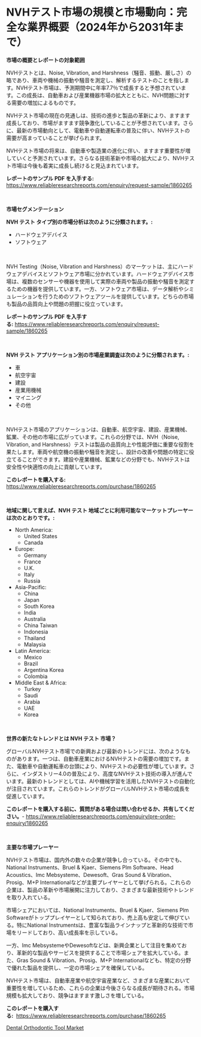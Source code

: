 <p><h1>NVHテスト市場の規模と市場動向：完全な業界概要（2024年から2031年まで）</h1></p><p><strong>市場の概要とレポートの対象範囲</strong></p>
<p><p>NVHテストとは、Noise, Vibration, and Harshness（騒音、振動、厳しさ）の略であり、車両や機械の振動や騒音を測定し、解析するテストのことを指します。NVHテスト市場は、予測期間中に年率7.7％で成長すると予想されています。この成長は、自動車および産業機器市場の拡大とともに、NVH問題に対する需要の増加によるものです。</p><p>NVHテスト市場の現在の見通しは、技術の進歩と製品の革新により、ますます成長しており、市場がますます競争激化していることが予想されています。さらに、最新の市場動向として、電動車や自動運転車の普及に伴い、NVHテストの需要が高まっていることが挙げられます。</p><p>NVHテスト市場の将来は、自動車や製造業の進化に伴い、ますます重要性が増していくと予測されています。さらなる技術革新や市場の拡大により、NVHテスト市場は今後も着実に成長し続けると見込まれています。</p></p>
<p><strong>レポートのサンプル PDF を入手する:</strong> <a href="https://www.reliableresearchreports.com/enquiry/request-sample/1860265">https://www.reliableresearchreports.com/enquiry/request-sample/1860265</a></p>
<p>&nbsp;</p>
<p><strong>市場セグメンテーション</strong></p>
<p><strong>NVH テスト タイプ別の市場分析は次のように分類されます。:</strong></p>
<p><ul><li>ハードウェアデバイス</li><li>ソフトウェア</li></ul></p>
<p>&nbsp;</p>
<p><p>NVH Testing（Noise, Vibration and Harshness）のマーケットは、主にハードウェアデバイスとソフトウェア市場に分かれています。ハードウェアデバイス市場は、複数のセンサーや機器を使用して実際の車両や製品の振動や騒音を測定するための機器を提供しています。一方、ソフトウェア市場は、データ解析やシミュレーションを行うためのソフトウェアツールを提供しています。どちらの市場も製品の品質向上や問題の把握に役立っています。</p></p>
<p><strong>レポートのサンプル PDF を入手する:</strong>&nbsp;<a href="https://www.reliableresearchreports.com/enquiry/request-sample/1860265">https://www.reliableresearchreports.com/enquiry/request-sample/1860265</a></p>
<p>&nbsp;</p>
<p><strong> NVH テスト アプリケーション別の市場産業調査は次のように分類されます。:</strong></p>
<p><ul><li>車</li><li>航空宇宙</li><li>建設</li><li>産業用機械</li><li>マイニング</li><li>その他</li></ul></p>
<p>&nbsp;</p>
<p><p>NVHテスト市場のアプリケーションは、自動車、航空宇宙、建設、産業機械、鉱業、その他の市場に広がっています。これらの分野では、NVH（Noise, Vibration, and Harshness）テストは製品の品質向上や性能評価に重要な役割を果たします。車両や航空機の振動や騒音を測定し、設計の改善や問題の特定に役立てることができます。建設や産業機械、鉱業などの分野でも、NVHテストは安全性や快適性の向上に貢献しています。</p></p>
<p><strong>このレポートを購入する:</strong>&nbsp; <a href="https://www.reliableresearchreports.com/purchase/1860265">https://www.reliableresearchreports.com/purchase/1860265</a></p>
<p>&nbsp;</p>
<p><strong>地域に関して言えば、NVH テスト 地域ごとに利用可能なマーケットプレーヤーは次のとおりです。:</strong></p>
<p><ul>
    <li>
        North America:
        <ul>
            <li>United States</li>
            <li>Canada</li>
        </ul>
    </li>
    <li>
        Europe:
        <ul>
            <li>Germany</li>
            <li>France</li>
            <li>U.K.</li>
            <li>Italy</li>
            <li>Russia</li>
        </ul>
    </li>
    <li>
        Asia-Pacific:
        <ul>
            <li>China</li>
            <li>Japan</li>
            <li>South Korea</li>
            <li>India</li>
            <li>Australia</li>
            <li>China Taiwan</li>
            <li>Indonesia</li>
            <li>Thailand</li>
            <li>Malaysia</li>
        </ul>
    </li>
    <li>
        Latin America:
        <ul>
            <li>Mexico</li>
            <li>Brazil</li>
            <li>Argentina Korea</li>
            <li>Colombia</li>
        </ul>
    </li>
    <li>
        Middle East & Africa:
        <ul>
            <li>Turkey</li>
            <li>Saudi</li>
            <li>Arabia</li>
            <li>UAE</li>
            <li>Korea</li>
        </ul>
    </li>
    </ul></p>
<p>&nbsp;</p>
<p><strong>世界の新たなトレンドとは NVH テスト 市場？</strong></p>
<p><p>グローバルNVHテスト市場での新興および最新のトレンドには、次のようなものがあります。一つは、自動車産業におけるNVHテストの需要の増加です。また、電動車や自動運転車の台頭により、NVHテストの必要性が増しています。さらに、インダストリー4.0の普及により、高度なNVHテスト技術の導入が進んでいます。最新のトレンドとしては、AIや機械学習を活用したNVHテストの自動化が注目されています。これらのトレンドがグローバルNVHテスト市場の成長を促進しています。</p></p>
<p><strong>このレポートを購入する前に、質問がある場合は問い合わせるか、共有してください。</strong>- <a href="https://www.reliableresearchreports.com/enquiry/pre-order-enquiry/1860265">https://www.reliableresearchreports.com/enquiry/pre-order-enquiry/1860265</a></p>
<p>&nbsp;</p>
<p><strong>主要な市場プレーヤー</strong></p>
<p><p>NVHテスト市場は、国内外の数々の企業が競争し合っている。その中でも、National Instruments、Bruel & Kjaer、Siemens Plm Software、Head Acoustics、Imc Mebsysteme、Dewesoft、Gras Sound & Vibration、Prosig、M+P Internationalなどが主要プレイヤーとして挙げられる。これらの企業は、製品の革新や市場展開に注力しており、さまざまな最新技術やトレンドを取り入れている。</p><p>市場シェアにおいては、National Instruments、Bruel & Kjaer、Siemens Plm Softwareがトッププレイヤーとして知られており、売上高も安定して伸びている。特にNational Instrumentsは、豊富な製品ラインナップと革新的な技術で市場をリードしており、高い成長率を示している。</p><p>一方、Imc MebsystemeやDewesoftなどは、新興企業として注目を集めており、革新的な製品やサービスを提供することで市場シェアを拡大している。また、Gras Sound & Vibration、Prosig、M+P Internationalなども、特定の分野で優れた製品を提供し、一定の市場シェアを確保している。</p><p>NVHテスト市場は、自動車産業や航空宇宙産業など、さまざまな産業において重要性を増しているため、これらの企業は今後さらなる成長が期待される。市場規模も拡大しており、競争はますます激しさを増している。</p></p>
<p><strong>このレポートを購入する:</strong>&nbsp;&nbsp;<a href="https://www.reliableresearchreports.com/purchase/1860265">https://www.reliableresearchreports.com/purchase/1860265</a></p>
<p><p><a href="https://metal-farmhouse-e95.notion.site/Dental-Orthodontic-Tool-Market-Size-and-Examines-its-Market-Scope-with-a-Primary-Focus-on-Growth-O-0cf4eb30e5fc441181057b15726194dc">Dental Orthodontic Tool Market</a></p></p>